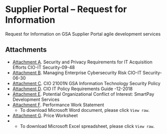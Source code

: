 # Supplier Portal – Request for Information
Request for Information on GSA Supplier Portal agile development services

## Attachments
- [Attachment A](x). Security and Privacy Requirements for IT Acquisition Efforts CIO-IT Security-09-48
- [Attachment B](x). Managing Enterprise Cybersecurity Risk CIO-IT Security-06-30
- [Attachment C](). CIO 21001N GSA Information Technology Security Policy
- [Attachment D](). CIO IT Policy Requirements Guide -12-2018
- [Attachment E](). Potential Organizational Conflict of Interest: SmartPay Development Services
- [Attachment F](). Performance Work Statement
  - To download Microsoft Word document, please click `View raw`. 
- [Attachment G](X). Price Worksheet
-   - To download Microsoft Excel spreadsheet, please click `View raw`.
